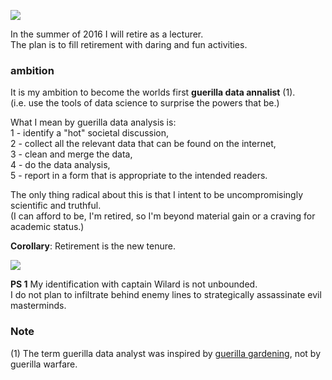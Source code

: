 
![](http://i.imgur.com/EUqpWPt.jpg)

In the summer of 2016 I will retire as a lecturer.  
The plan is to fill retirement with daring and fun activities.

### ambition
It is my ambition to become the worlds first **guerilla data annalist** (1).    
(i.e. use the tools of data science to surprise the powers that be.)

What I mean by guerilla data analysis is:   
1 - identify a "hot" societal discussion,  
2 - collect all the relevant data that can be found on the internet,  
3 - clean and merge the data,  
4 - do the data analysis,  
5 - report in a form that is appropriate to the intended readers.  

The only thing radical about this is that I intent to be uncompromisingly scientific and truthful.  
(I can afford to be, I'm retired, so I'm beyond material gain or a craving for academic status.)  

**Corollary**: Retirement is the new tenure.

![](http://i.imgur.com/Ikxwitb.jpg)

**PS 1** 
My identification with captain Wilard is not unbounded.  
I do not plan to infiltrate behind enemy lines to strategically assassinate evil masterminds.  

### Note
(1) The term guerilla data analyst was inspired by [guerilla gardening](http://en.wikipedia.org/wiki/Guerrilla_gardening), not by guerilla warfare.


